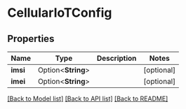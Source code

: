 # CellularIoTConfig

## Properties

Name | Type | Description | Notes
------------ | ------------- | ------------- | -------------
**imsi** | Option<**String**> |  | [optional]
**imei** | Option<**String**> |  | [optional]

[[Back to Model list]](../README.md#documentation-for-models) [[Back to API list]](../README.md#documentation-for-api-endpoints) [[Back to README]](../README.md)



